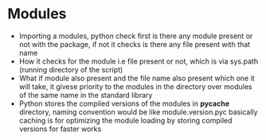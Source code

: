 # Modules
- Importing a modules, python check first is there any module present or not with the package, if not it checks is there any file present with that name
- How it checks for the module i.e file present or not, which is via sys.path (running directory of the script)
- What if module also present and the file name also present which one it will take, it givese priority to the modules in the directory over modules of the same name in the standard library
- Python stores the compiled versions of the modules in **__pycache__** directory, naming convention would be like module.version.pyc basically caching is for optimizing the module loading by storing compiled versions for faster works

